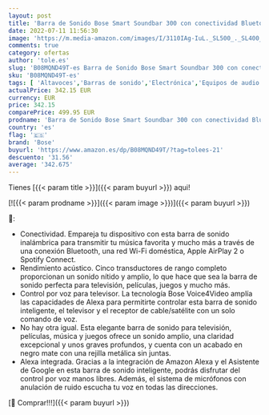 ```yaml
---
layout: post
title: 'Barra de Sonido Bose Smart Soundbar 300 con conectividad Bluetooth y Control por Voz de Alexa Integrado  Negra'
date: 2022-07-11 11:56:30
image: 'https://m.media-amazon.com/images/I/3110IAg-IuL._SL500_._SL400_.jpg'
comments: true
category: ofertas
author: 'tole.es'
slug: 'B08MQND49T-es Barra de Sonido Bose Smart Soundbar 300 con conectividad...'
sku: 'B08MQND49T-es'
tags: [ 'Altavoces','Barras de sonido','Electrónica','Equipos de audio y Hi-Fi','alexa','bose','🇪🇸', ]
actualPrice: 342.15 EUR
currency: EUR
price: 342.15
comparePrice: 499.95 EUR
prodname: 'Barra de Sonido Bose Smart Soundbar 300 con conectividad Bluetooth y Control por Voz de Alexa Integrado  Negra'
country: 'es'
flag: '🇪🇸'
brand: 'Bose'
buyurl: 'https://www.amazon.es/dp/B08MQND49T/?tag=tolees-21'
descuento: '31.56'
average: '342.675'
---
```


Tienes [{{< param title >}}]({{< param buyurl >}}) aqui!

[![{{< param prodname >}}]({{< param image >}})]({{< param buyurl >}})

🔎:

- Conectividad. Empareja tu dispositivo con esta barra de sonido inalámbrica para transmitir tu música favorita y mucho más a través de una conexión Bluetooth, una red Wi-Fi doméstica, Apple AirPlay 2 o Spotify Connect.
- Rendimiento acústico. Cinco transductores de rango completo proporcionan un sonido nítido y amplio, lo que hace que sea la barra de sonido perfecta para televisión, películas, juegos y mucho más.
- Control por voz para televisor. La tecnología Bose Voice4Video amplía las capacidades de Alexa para permitirte controlar esta barra de sonido inteligente, el televisor y el receptor de cable/satélite con un solo comando de voz.
- No hay otra igual. Esta elegante barra de sonido para televisión, películas, música y juegos ofrece un sonido amplio, una claridad excepcional y unos graves profundos, y cuenta con un acabado en negro mate con una rejilla metálica sin juntas.
- Alexa integrada. Gracias a la integración de Amazon Alexa y el Asistente de Google en esta barra de sonido inteligente, podrás disfrutar del control por voz manos libres. Además, el sistema de micrófonos con anulación de ruido escucha tu voz en todas las direcciones.

[🛒 Comprar!!!]({{< param buyurl >}})
